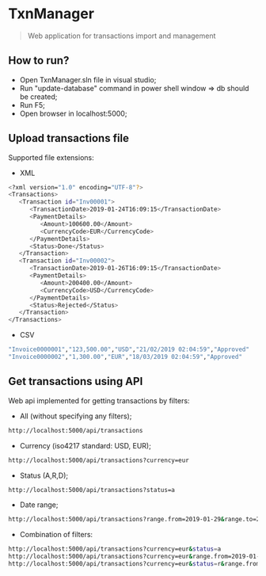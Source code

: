 # TxnManager
> Web application for transactions import and management

## How to run?
- Open TxnManager.sln file in visual studio;
- Run "update-database" command in power shell window => db should be created;
- Run F5;
- Open browser in localhost:5000;

## Upload transactions file
Supported file extensions: 
- XML
```sh
<?xml version="1.0" encoding="UTF-8"?>
<Transactions>
   <Transaction id="Inv00001">
      <TransactionDate>2019-01-24T16:09:15</TransactionDate>
      <PaymentDetails>
         <Amount>100600.00</Amount>
         <CurrencyCode>EUR</CurrencyCode>
      </PaymentDetails>
      <Status>Done</Status>
   </Transaction>
   <Transaction id="Inv00002">
      <TransactionDate>2019-01-26T16:09:15</TransactionDate>
      <PaymentDetails>
         <Amount>200400.00</Amount>
         <CurrencyCode>USD</CurrencyCode>
      </PaymentDetails>
      <Status>Rejected</Status>
   </Transaction>
</Transactions>
```
- CSV
```sh
"Invoice0000001","123,500.00","USD","21/02/2019 02:04:59","Approved"
"Invoice0000002","1,300.00","EUR","18/03/2019 02:04:59","Approved"
```

## Get transactions using API
Web api implemented for getting transactions by filters:
- All (without specifying any filters);
```sh
http://localhost:5000/api/transactions
```
- Currency (iso4217 standard: USD, EUR);
```sh
http://localhost:5000/api/transactions?currency=eur
```
- Status (A,R,D);
```sh
http://localhost:5000/api/transactions?status=a
```
- Date range;
```sh
http://localhost:5000/api/transactions?range.from=2019-01-29&range.to=2019-02-28
```
- Combination of filters:
```sh
http://localhost:5000/api/transactions?currency=eur&status=a
http://localhost:5000/api/transactions?currency=eur&range.from=2019-01-29&range.to=2019-02-28
http://localhost:5000/api/transactions?currency=eur&status=r&range.from=2019-01-29&range.to=2019-02-28
```
